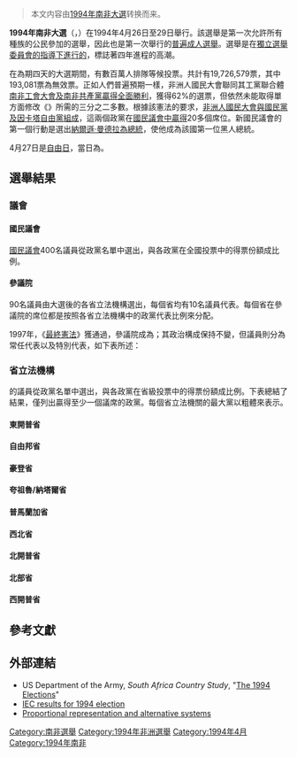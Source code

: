 > 本文内容由[1994年南非大選](https://zh.wikipedia.org/wiki/1994年南非大選)转换而来。


**1994年南非大選**（，）在1994年4月26日至29日舉行。該選舉是第一次允許所有種族的公民參加的選舉，因此也是第一次舉行的[普遍成人選舉](../Page/普遍選舉.md "wikilink")。選舉是在[獨立選舉委員會的指導下進行的](../Page/南非選舉委員會.md "wikilink")，標誌著四年進程的高潮。

在為期四天的大選期間，有數百萬人排隊等候投票。共計有19,726,579票，其中193,081票為無效票。正如人們普遍預期一樣，非洲人國民大會聯同其工黨聯合體[南非工會大會及](https://zh.wikipedia.org/wiki/南非工會大會 "wikilink")[南非共產黨贏得全面勝利](https://zh.wikipedia.org/wiki/南非共產黨 "wikilink")，獲得62%的選票，但依然未能取得單方面修改《》所需的三分之二多數。根據該憲法的要求，[非洲人國民大會與](https://zh.wikipedia.org/wiki/非洲人國民大會 "wikilink")[國民黨及](https://zh.wikipedia.org/wiki/國民黨_\(南非\) "wikilink")[因卡塔自由黨組成](https://zh.wikipedia.org/wiki/因卡塔自由黨 "wikilink")，這兩個政黨在[國民議會中贏得](https://zh.wikipedia.org/wiki/國民議會_\(南非\) "wikilink")20多個席位。新國民議會的第一個行動是選出[納爾遜·曼德拉為](https://zh.wikipedia.org/wiki/納爾遜·曼德拉 "wikilink")[總統](https://zh.wikipedia.org/wiki/南非總統 "wikilink")，使他成為該國第一位黑人總統。

4月27日是[自由日](https://zh.wikipedia.org/wiki/自由日_\(南非\) "wikilink")，當日為。

## 選舉結果

### 議會

#### 國民議會

[國民議會](https://zh.wikipedia.org/wiki/國民議會_\(南非\) "wikilink")400名議員從政黨名單中選出，與各政黨在全國投票中的得票份額成比例。

#### 參議院

90名議員由大選後的各省立法機構選出，每個省均有10名議員代表。每個省在參議院的席位都是按照各省立法機構中的政黨代表比例來分配。

1997年，《[最終憲法](../Page/南非憲法.md "wikilink")》獲通過，參議院成為；其政治構成保持不變，但議員則分為常任代表以及特別代表，如下表所述：

### 省立法機構

的議員從政黨名單中選出，與各政黨在省級投票中的得票份額成比例。下表總結了結果，僅列出贏得至少一個議席的政黨。每個省立法機關的最大黨以粗體來表示。

#### 東開普省

#### 自由邦省

#### 豪登省

#### 夸祖魯/納塔爾省

#### 普馬蘭加省

#### 西北省

#### 北開普省

#### 北部省

#### 西開普省

## 參考文獻

## 外部連結

  - US Department of the Army, *South Africa Country Study*, "[The 1994 Elections](http://countrystudies.us/south-africa/77.htm)"
  - [IEC results for 1994 election](https://web.archive.org/web/20080628132254/http://www.elections.org.za/Elections94.asp)
  - [Proportional representation and alternative systems](https://web.archive.org/web/20080830075911/http://www.uiowa.edu/~electdis/SouthAfrica.htm)

[Category:南非選舉](https://zh.wikipedia.org/wiki/Category:南非選舉 "wikilink") [Category:1994年非洲選舉](https://zh.wikipedia.org/wiki/Category:1994年非洲選舉 "wikilink") [Category:1994年4月](https://zh.wikipedia.org/wiki/Category:1994年4月 "wikilink") [Category:1994年南非](https://zh.wikipedia.org/wiki/Category:1994年南非 "wikilink")